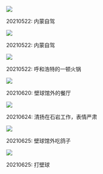 
![](https://pic1.imgdb.cn/item/634638ce16f2c2beb1eff849.jpg)

20210522: 内蒙自驾

![](https://pic1.imgdb.cn/item/634638ce16f2c2beb1eff853.jpg)

20210522: 内蒙自驾

![](https://pic1.imgdb.cn/item/634638ce16f2c2beb1eff881.jpg)

20210522: 呼和浩特的一顿火锅

![](https://pic1.imgdb.cn/item/634638ce16f2c2beb1eff892.jpg)

20210620: 壁球馆外的餐厅

![](https://pic1.imgdb.cn/item/634638ce16f2c2beb1eff8b0.jpg)

20210624: 清扬在石岩工作，表情严肃

![](https://pic1.imgdb.cn/item/634638f116f2c2beb1f03581.jpg)

20210625: 壁球馆外吃鸽子

![](https://pic1.imgdb.cn/item/634638f116f2c2beb1f03588.jpg)

20210625: 打壁球

